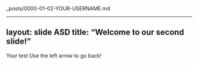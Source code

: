  _posts/0000-01-02-YOUR-USERNAME.md
 
 
---
layout: slide ASD
title: “Welcome to our second slide!”
---
Your test
Use the left arrow to go back!
